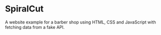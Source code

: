 # SpiralCut
A website example for a barber shop using HTML, CSS and JavaScript with fetching data from a fake API.
